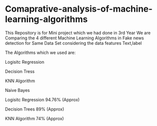 # Comaprative-analysis-of-machine-learning-algorithms
This Repository is for Mini project which we had done in 3rd Year
We are Comparing the 4 different Machine Learning Algorithms in Fake news detection for Same Data Set considering the data features Text,label

The Algorithms which we used are: 

Logisitc Regression

Decision Tress 

KNN Algorithm

Naive Bayes 
 


Logisitc Regression                 94.76% (Approx)

Decision Trees                      89%    (Approx)

KNN Algorithm                       74%    (Approx)
